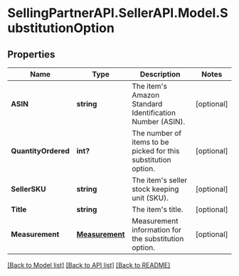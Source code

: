 # SellingPartnerAPI.SellerAPI.Model.SubstitutionOption
## Properties

Name | Type | Description | Notes
------------ | ------------- | ------------- | -------------
**ASIN** | **string** | The item&#39;s Amazon Standard Identification Number (ASIN). | [optional] 
**QuantityOrdered** | **int?** | The number of items to be picked for this substitution option.  | [optional] 
**SellerSKU** | **string** | The item&#39;s seller stock keeping unit (SKU). | [optional] 
**Title** | **string** | The item&#39;s title. | [optional] 
**Measurement** | [**Measurement**](Measurement.md) | Measurement information for the substitution option. | [optional] 

[[Back to Model list]](../README.md#documentation-for-models) [[Back to API list]](../README.md#documentation-for-api-endpoints) [[Back to README]](../README.md)

